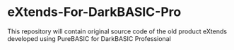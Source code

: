# eXtends-For-DarkBASIC-Pro
This repository will contain original source code of the old product eXtends developed using PureBASIC for DarkBASIC Professional
